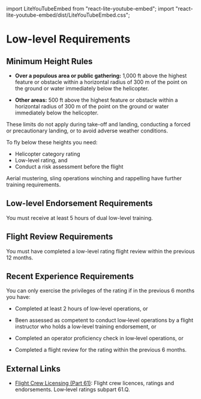 import LiteYouTubeEmbed from "react-lite-youtube-embed";
import "react-lite-youtube-embed/dist/LiteYouTubeEmbed.css";

# Low-level Requirements

## Minimum Height Rules

- **Over a populous area or public gathering:** 1,000 ft above the highest feature or obstacle within a horizontal radius of 300 m of the point on the ground or water immediately below the helicopter.

- **Other areas:** 500 ft above the highest feature or obstacle within a horizontal radius of 300 m of the point on the ground or water immediately below the helicopter.

These limits do not apply during take-off and landing, conducting a forced or precautionary landing, or to avoid adverse weather conditions.

To fly below these heights you need:

- Helicopter category rating
- Low-level rating, and
- Conduct a risk assessment before the flight

Aerial mustering, sling operations winching and rappelling have further training requirements.

<div>
  <LiteYouTubeEmbed
    id="rsz5oV9mT9A"
    title="CASA Explaining the Rules: Minimum Heights"
    poster="maxresdefault"
  />
</div>

## Low-level Endorsement Requirements

You must receive at least 5 hours of dual low-level training.

## Flight Review Requirements

You must have completed a low-level rating flight review within the previous 12 months.

## Recent Experience Requirements

You can only exercise the privileges of the rating if in the previous 6 months you have:

- Completed at least 2 hours of low‑level operations, or

- Been assessed as competent to conduct low‑level operations by a flight instructor who holds a low‑level training endorsement, or

- Completed an operator proficiency check in low‑level operations, or

- Completed a flight review for the rating within the previous 6 months.

## External Links

- [Flight Crew Licensing (Part 61)](https://www.casa.gov.au/rules/regulatory-framework/casr/part-61-casr-flight-crew-licensing): Flight crew licences, ratings and endorsements. Low‑level ratings subpart 61.Q.